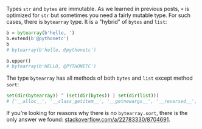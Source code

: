 Types `str` and `bytes` are immutable. As we learned in previous posts, `+` is optimized for `str` but sometimes you need a fairly mutable type. For such cases, there is `bytearray` type. It is a "hybrid" of `bytes` and `list`:

```python
b = bytearray(b'hello, ')
b.extend(b'@pythonetc')
b
# bytearray(b'hello, @pythonetc')

b.upper()
# bytearray(b'HELLO, @PYTHONETC')
```

The type `bytearray` has all methods of both `bytes` and `list` except method `sort`:

```python
set(dir(bytearray)) ^ (set(dir(bytes)) | set(dir(list)))
# {'__alloc__', '__class_getitem__', '__getnewargs__', '__reversed__', 'sort'}
```

If you're looking for reasons why there is no `bytearray.sort`, there is the only answer we found: [stackoverflow.com/a/22783330/8704691](https://stackoverflow.com/a/22783330/8704691).
